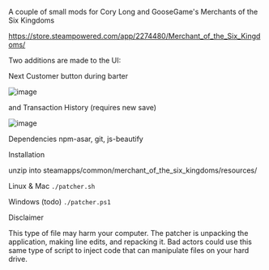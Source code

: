 A couple of small mods for Cory Long and GooseGame's Merchants of the Six Kingdoms

https://store.steampowered.com/app/2274480/Merchant_of_the_Six_Kingdoms/



Two additions are made to the UI:

Next Customer button during barter

![image](https://github.com/RobynTheDevil/MerchantMods/assets/49046033/adbb46d9-dc17-48c9-b79f-2c05928fde8b)


and Transaction History (requires new save)

![image](https://github.com/RobynTheDevil/MerchantMods/assets/49046033/f10435ab-c8ad-4acb-b873-ff65de259765)


Dependencies
npm-asar, git, js-beautify


Installation

unzip into steamapps/common/merchant_of_the_six_kingdoms/resources/


Linux & Mac
`./patcher.sh`

Windows (todo)
`./patcher.ps1`


Disclaimer

This type of file may harm your computer. The patcher is unpacking the application, making line edits, and repacking it.  Bad actors could use this same type of script to inject code that can manipulate files on your hard drive.

